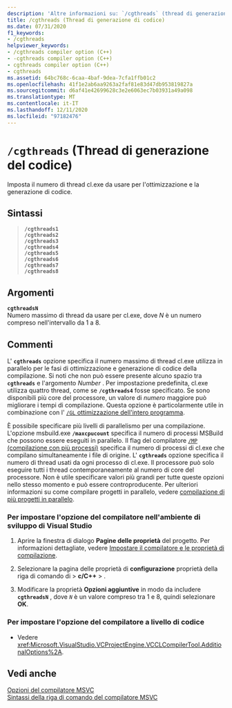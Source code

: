 ```yaml
---
description: 'Altre informazioni su: `/cgthreads` (thread di generazione del codice)'
title: /cgthreads (Thread di generazione di codice)
ms.date: 07/31/2020
f1_keywords:
- /cgthreads
helpviewer_keywords:
- /cgthreads compiler option (C++)
- -cgthreads compiler option (C++)
- cgthreads compiler option (C++)
- cgthreads
ms.assetid: 64bc768c-6caa-4baf-9dea-7cfa1ffb01c2
ms.openlocfilehash: 41f1e2ab6aa9263a2faf81e83d47db953819827a
ms.sourcegitcommit: d6af41e42699628c3e2e6063ec7b03931a49a098
ms.translationtype: MT
ms.contentlocale: it-IT
ms.lasthandoff: 12/11/2020
ms.locfileid: "97182476"
---
```

# <a name="cgthreads-code-generation-threads"></a>`/cgthreads` (Thread di generazione del codice)

Imposta il numero di thread cl.exe da usare per l'ottimizzazione e la generazione di codice.

## <a name="syntax"></a>Sintassi

> **`/cgthreads1`**\
> **`/cgthreads2`**\
> **`/cgthreads3`**\
> **`/cgthreads4`**\
> **`/cgthreads5`**\
> **`/cgthreads6`**\
> **`/cgthreads7`**\
> **`/cgthreads8`**

## <a name="arguments"></a>Argomenti

**`cgthreadsN`**\
Numero massimo di thread da usare per cl.exe, dove *N* è un numero compreso nell'intervallo da 1 a 8.

## <a name="remarks"></a>Commenti

L' **`cgthreads`** opzione specifica il numero massimo di thread cl.exe utilizza in parallelo per le fasi di ottimizzazione e generazione di codice della compilazione. Si noti che non può essere presente alcuno spazio tra **`cgthreads`** e l'argomento *Number* . Per impostazione predefinita, cl.exe utilizza quattro thread, come se **`/cgthreads4`** fosse specificato. Se sono disponibili più core del processore, un valore di *numero* maggiore può migliorare i tempi di compilazione. Questa opzione è particolarmente utile in combinazione con l' [ `/GL` ottimizzazione dell'intero programma](gl-whole-program-optimization.md).

È possibile specificare più livelli di parallelismo per una compilazione. L'opzione msbuild.exe **`/maxcpucount`** specifica il numero di processi MSBuild che possono essere eseguiti in parallelo. Il flag del compilatore [ `/MP` (compilazione con più processi)](mp-build-with-multiple-processes.md) specifica il numero di processi di cl.exe che compilano simultaneamente i file di origine. L' **`cgthreads`** opzione specifica il numero di thread usati da ogni processo di cl.exe. Il processore può solo eseguire tutti i thread contemporaneamente al numero di core del processore. Non è utile specificare valori più grandi per tutte queste opzioni nello stesso momento e può essere controproducente. Per ulteriori informazioni su come compilare progetti in parallelo, vedere [compilazione di più progetti in parallelo](/visualstudio/msbuild/building-multiple-projects-in-parallel-with-msbuild).

### <a name="to-set-this-compiler-option-in-the-visual-studio-development-environment"></a>Per impostare l'opzione del compilatore nell'ambiente di sviluppo di Visual Studio

1. Aprire la finestra di dialogo **Pagine delle proprietà** del progetto. Per informazioni dettagliate, vedere [Impostare il compilatore e le proprietà di compilazione](../working-with-project-properties.md).

1. Selezionare la pagina delle proprietà di **configurazione** proprietà della riga di comando di  >  **c/C++**  >   .

1. Modificare la proprietà **Opzioni aggiuntive** in modo da includere **`cgthreadsN`** , dove *`N`* è un valore compreso tra 1 e 8, quindi selezionare **OK**.

### <a name="to-set-this-compiler-option-programmatically"></a>Per impostare l'opzione del compilatore a livello di codice

- Vedere <xref:Microsoft.VisualStudio.VCProjectEngine.VCCLCompilerTool.AdditionalOptions%2A>.

## <a name="see-also"></a>Vedi anche

[Opzioni del compilatore MSVC](compiler-options.md)<br/>
[Sintassi della riga di comando del compilatore MSVC](compiler-command-line-syntax.md)
